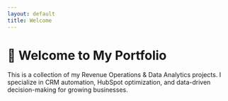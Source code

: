 ```yaml
---
layout: default
title: Welcome
---
```


# 👋 Welcome to My Portfolio

This is a collection of my Revenue Operations & Data Analytics projects. I specialize in CRM automation, HubSpot optimization, and data-driven decision-making for growing businesses.
